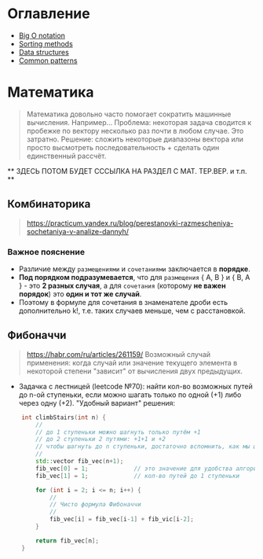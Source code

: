 # Оглавление
* [Big O notation](resources/big-o-notation.md)
* [Sorting methods](resources/sorting.md)
* [Data structures](resources/data-structures.md)
* [Common patterns](resources/common-patterns.md)

# Математика
> Математика довольно часто помогает сократить машинные вычисления. Например... Проблема: некоторая задача сводится к пробежке по вектору несколько раз почти в любом случае. Это затратно. Решение: сложить некоторые диапазоны вектора или просто высмотреть последовательность + сделать один единственный рассчёт.

** ЗДЕСЬ ПОТОМ БУДЕТ СССЫЛКА НА РАЗДЕЛ С МАТ. ТЕР.ВЕР. и т.п. **

## Комбинаторика
> https://practicum.yandex.ru/blog/perestanovki-razmescheniya-sochetaniya-v-analize-dannyh/

### Важное пояснение
* Различие между `размещениями` и `сочетаниями` заключается в **порядке**.
* **Под порядком подразумевается**, что для `размещения` { А, B } и { B, A } - это **2 разных случая**, а для `сочетания` (которому **не важен порядок**) это **один и тот же случай**.
* Поэтому в формуле для сочетания в знаменателе дроби есть дополнительно k!, т.е. таких случаев меньше, чем с расстановкой.

## Фибоначчи
> https://habr.com/ru/articles/261159/
> Возможный случай применения: когда случай или значение текущего элемента в некоторой степени "зависит" от вычисления двух предыдущих.
* Задачка с лестницей (leetcode №70): найти кол-во возможных путей до n-ой ступеньки, если можно шагать только по одной (+1) либо через одну (+2). "Удобный вариант" решения:
```cpp
    int climbStairs(int n) {
        //
        // до 1 ступеньки можно шагнуть только путём +1
        // до 2 ступеньки 2 путями: +1+1 и +2
        // чтобы шагнуть до n ступеньки, достаточно вспомнить, как мы шагали до n-1 ступеньки и до n-2 ступеньки и сложить
        //
        std::vector fib_vec(n+1);
        fib_vec[0] = 1;             // это значение для удобства алгоритма, чтобы могли получить путь до 2 ступеньки
        fib_vec[1] = 1;             // кол-во путей до 1 ступеньки

        for (int i = 2; i <= n; i++) {
            //
            // Чисто формула Фибоначчи
            //
            fib_vec[i] = fib_vec[i-1] + fib_vic[i-2];
        }

        return fib_vec[n];
    }
```
